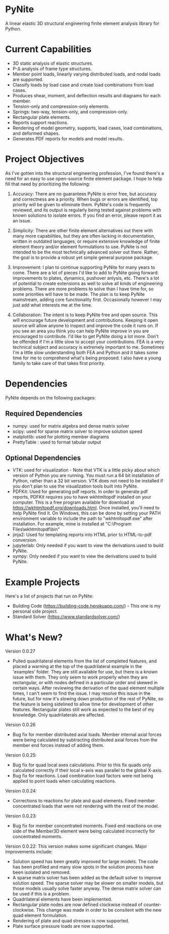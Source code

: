 # PyNite
A linear elastic 3D structural engineering finite element analysis library for Python.

# Current Capabilities
* 3D static analysis of elastic structures.
* P-&Delta; analysis of frame type structures.
* Member point loads, linearly varying distributed loads, and nodal loads are supported.
* Classify loads by load case and create load combinations from load cases.
* Produces shear, moment, and deflection results and diagrams for each member.
* Tension-only and compression-only elements.
* Springs: two-way, tension-only, and compression-only.
* Rectangular plate elements.
* Reports support reactions.
* Rendering of model geometry, supports, load cases, load combinations, and deformed shapes.
* Generates PDF reports for models and model results.

# Project Objectives
As I've gotten into the structural engineering profession, I've found there's a need for an easy to use open-source finite element package. I hope to help fill that need by prioritizing the following:

1. Accuracy: There are no guarantees PyNite is error free, but accuracy and correctness are a priority. When bugs or errors are identified, top priority will be given to eliminate them. PyNite's code is frequently reviewed, and its output is regularly being tested against problems with known solutions to isolate errors. If you find an error, please report it as an issue.

2. Simplicity: There are other finite element alternatives out there with many more capabilities, but they are often lacking in documentation, written in outdated languages, or require extensive knowledge of finite element theory and/or element formulations to use. PyNite is not intended to be the most technically advanced solver out there. Rather, the goal is to provide a robust yet simple general purpose package.

4. Improvement: I plan to continue supporting PyNite for many years to come. There are a lot of pieces I'd like to add to PyNite going forward: improvements to plates, dynamics, pushover anlysis, etc. There's a lot of potential to create extensions as well to solve all kinds of engineering problems. There are more problems to solve than I have time for, so some priorities will have to be made. The plan is to keep PyNite mainstream, adding core functionality first. Occasionally however I may just add what interests me at the time.

5. Collaboration: The intent is to keep PyNite free and open source. This will encourage future development and contributions. Keeping it open source will allow anyone to inspect and improve the code it runs on. If you see an area you think you can help PyNite improve in you are encouraged to contribute. I'd like to get PyNite doing a lot more. Don't be offended if I'm a little slow to accept your contributions. FEA is a very technical subject and accuracy is extremely important to me. Sometimes I'm a little slow understanding both FEA and Python and it takes some time for me to comprehend what's being proposed. I also have a young family to take care of that takes first priority.

# Dependencies
PyNite depends on the following packages:
## Required Dependencies
* numpy: used for matrix algebra and dense matrix solver
* scipy: used for sparse matrix solver to improve solution speed
* matplotlib: used for plotting member diagrams
* PrettyTable : used to format tabular output

## Optional Dependencies
* VTK: used for visualization - Note that VTK is a little picky about which version of Python you are running. You must run a 64 bit installation of Python, rather than a 32 bit version. VTK does not need to be installed if you don't plan to use the visualization tools built into PyNite.
* PDFKit: Used for generating pdf reports. In order to generate pdf reports, PDFKit requires you to have wkhtmltopdf installed on your computer. This is a free program available for download at https://wkhtmltopdf.org/downloads.html. Once installed, you'll need to help PyNite find it. On Windows, this can be done by setting your PATH environment variable to include the path to "wkhtmltopdf.exe" after installation. For example, mine is installed at "C:\Program Files\wkhtmltopdf\bin"
* jinja2: Used for templating reports into HTML prior to HTML-to-pdf conversion.
* jupyterlab: Only needed if you want to view the derivations used to build PyNite.
* sympy: Only needed if you want to view the derivations used to build PyNite.

# Example Projects
Here's a list of projects that run on PyNite:

* Building Code (https://building-code.herokuapp.com/) - This one is my personal side project.
* Standard Solver (https://www.standardsolver.com/)

# What's New?
Version 0.0.27
* Pulled quadrilateral elements from the list of completed features, and placed a warning at the top of the quadrilateral example in the 'examples' folder. They are still available for use, but there is a known issue with them. They only seem to work properly when they are rectangular, or with nodes defined in a particular order and skewed in certain ways. After reviewing the derivation of the quad element multiple times, I can't seem to find the issue. I may resolve this issue in the future, but for now it's slowing down production of the rest of PyNite, so the feature is being sidelined to allow time for development of other features. Rectangular plates still work as expected to the best of my knowledge. Only quadrilaterals are affected.

Version 0.0.26
* Bug fix for member distributed axial loads. Member internal axial forces were being calculated by subtracting distributed axial forces from the member end forces instead of adding them. 

Version 0.0.25:
* Bug fix for quad local axes calculations. Prior to this fix quads only calculated correctly if their local x-axis was parallel to the global X-axis.
* Bug fix for reactions. Load combination load factors were not being applied to point loads when calculating reactions.

Version 0.0.24:
* Corrections to reactions for plate and quad elements. Fixed member concentrated loads that were not rendering with the rest of the model.

Version 0.0.23:
* Bug fix for member concentrated moments. Fixed end reactions on one side of the Member3D element were being calculated incorrectly for concentrated moments.

Version 0.0.22: This version makes some significant changes. Major improvements include:
* Solution speed has been greatly improved for large models. The code has been profiled and many slow spots in the solution process have been isolated and removed.
* A sparse matrix solver has been added as the default solver to improve solution speed. The sparse solver may be slower on smaller models, but those models usually solve faster anyway. The dense matrix solver can be used if this is a problem.
* Quadrilateral elements have been implemented.
* Rectangular plate nodes are now defined clockwise instead of counter-clockwise. This change was made in order to be consitent with the new quad element formulation.
* Rendering of plate and quad stresses is now supported.
* Plate surface pressure loads are now supported.
